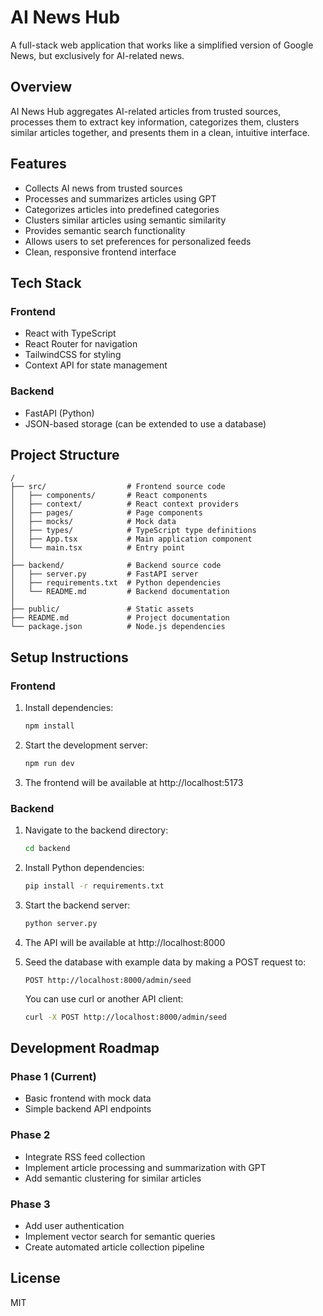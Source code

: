 # AI News Hub

A full-stack web application that works like a simplified version of Google News, but exclusively for AI-related news.

## Overview

AI News Hub aggregates AI-related articles from trusted sources, processes them to extract key information, categorizes them, clusters similar articles together, and presents them in a clean, intuitive interface.

## Features

- Collects AI news from trusted sources
- Processes and summarizes articles using GPT
- Categorizes articles into predefined categories
- Clusters similar articles using semantic similarity
- Provides semantic search functionality
- Allows users to set preferences for personalized feeds
- Clean, responsive frontend interface

## Tech Stack

### Frontend
- React with TypeScript
- React Router for navigation
- TailwindCSS for styling
- Context API for state management

### Backend
- FastAPI (Python)
- JSON-based storage (can be extended to use a database)

## Project Structure

```
/
├── src/                  # Frontend source code
│   ├── components/       # React components
│   ├── context/          # React context providers
│   ├── pages/            # Page components
│   ├── mocks/            # Mock data
│   ├── types/            # TypeScript type definitions
│   ├── App.tsx           # Main application component
│   └── main.tsx          # Entry point
│
├── backend/              # Backend source code
│   ├── server.py         # FastAPI server
│   ├── requirements.txt  # Python dependencies
│   └── README.md         # Backend documentation
│
├── public/               # Static assets
├── README.md             # Project documentation
└── package.json          # Node.js dependencies
```

## Setup Instructions

### Frontend

1. Install dependencies:
   ```bash
   npm install
   ```

2. Start the development server:
   ```bash
   npm run dev
   ```

3. The frontend will be available at http://localhost:5173

### Backend

1. Navigate to the backend directory:
   ```bash
   cd backend
   ```

2. Install Python dependencies:
   ```bash
   pip install -r requirements.txt
   ```

3. Start the backend server:
   ```bash
   python server.py
   ```

4. The API will be available at http://localhost:8000
   
5. Seed the database with example data by making a POST request to:
   ```
   POST http://localhost:8000/admin/seed
   ```
   
   You can use curl or another API client:
   ```bash
   curl -X POST http://localhost:8000/admin/seed
   ```

## Development Roadmap

### Phase 1 (Current)
- Basic frontend with mock data
- Simple backend API endpoints

### Phase 2
- Integrate RSS feed collection
- Implement article processing and summarization with GPT
- Add semantic clustering for similar articles

### Phase 3
- Add user authentication
- Implement vector search for semantic queries
- Create automated article collection pipeline

## License

MIT
